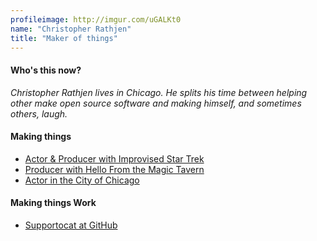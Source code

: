 ```yaml
---
profileimage: http://imgur.com/uGALKt0
name: "Christopher Rathjen"
title: "Maker of things"
---
```


#### Who's this now?
_Christopher Rathjen lives in Chicago. He splits his time between helping other make open source software and making himself, and sometimes others, laugh._

#### Making things
* [Actor & Producer with Improvised Star Trek](http://www.theimprovisedstartrek.com)
* [Producer with Hello From the Magic Tavern](https://hellofromthemagictavern.com/)
* [Actor in the City of Chicago](/about)
 
#### Making things Work
* [Supportocat at GitHub](https://github.com/rathjenc)

